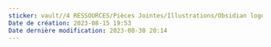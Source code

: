 ```yaml
---
sticker: vault//4 RESSOURCES/Pièces Jointes/Illustrations/Obsidian logo.svg
Date de création: 2023-08-15 19:53
Date dernière modification: 2023-08-30 20:14
---
```

